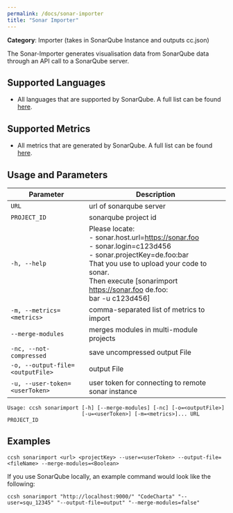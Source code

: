 ```yaml
---
permalink: /docs/sonar-importer
title: "Sonar Importer"
---
```


**Category**: Importer (takes in SonarQube Instance and outputs cc.json)

The Sonar-Importer generates visualisation data from SonarQube data through an API call to a SonarQube server.

## Supported Languages

- All languages that are supported by SonarQube. A full list can be found [here](https://docs.sonarsource.com/sonarqube/latest/analyzing-source-code/languages/overview/).

## Supported Metrics

- All metrics that are generated by SonarQube. A full list can be found [here](https://docs.sonarsource.com/sonarqube/latest/user-guide/code-metrics/metrics-definition/).

## Usage and Parameters

| Parameter                        | Description                                                                                                                                                                                                                                          |
| -------------------------------- | ---------------------------------------------------------------------------------------------------------------------------------------------------------------------------------------------------------------------------------------------------- |
| `URL`                            | url of sonarqube server                                                                                                                                                                                                                              |
| `PROJECT_ID`                     | sonarqube project id                                                                                                                                                                                                                                 |
| `-h, --help`                     | Please locate:<br/> - sonar.host.url=https://sonar.foo<br/> - sonar.login=c123d456<br/> - sonar.projectKey=de.foo:bar<br/> That you use to upload your code to sonar.<br/> Then execute [sonarimport https://sonar.foo de.foo:<br/> bar -u c123d456] |
| `-m, --metrics=<metrics>`        | comma-separated list of metrics to import                                                                                                                                                                                                            |
| `--merge-modules`                | merges modules in multi-module projects                                                                                                                                                                                                              |
| `-nc, --not-compressed`          | save uncompressed output File                                                                                                                                                                                                                        |
| `-o, --output-file=<outputFile>` | output File                                                                                                                                                                                                                                          |
| `-u, --user-token=<userToken>`   | user token for connecting to remote sonar instance                                                                                                                                                                                                   |

```
Usage: ccsh sonarimport [-h] [--merge-modules] [-nc] [-o=<outputFile>]
                        [-u=<userToken>] [-m=<metrics>]... URL PROJECT_ID
```

## Examples

```
ccsh sonarimport <url> <projectKey> --user=<userToken> --output-file=<fileName> --merge-modules=<Boolean>
```

If you use SonarQube locally, an example command would look like the following:

```
ccsh sonarimport "http://localhost:9000/" "CodeCharta" "--user=squ_12345" "--output-file=output" "--merge-modules=false"
```
